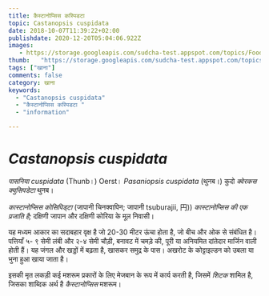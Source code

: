 ```yaml
---
title: कैस्टानोप्सिस कस्पिडटा 
topic: Castanopsis cuspidata
date: 2018-10-07T11:39:22+02:00
publishdate: 2020-12-20T05:04:06.922Z
images: 
   - https://storage.googleapis.com/sudcha-test.appspot.com/topics/Food/castanopsis_cuspidata/1.jpeg
thumb:   "https://storage.googleapis.com/sudcha-test.appspot.com/topics/Food/castanopsis_cuspidata/thumb.jpeg"
tags: ["खाना"]
comments: false
category: खाना
keywords: 
  - "Castanopsis cuspidata"
  - "कैस्टानोप्सिस कस्पिडटा "
  - "information"

---
```

<h1> <i> Castanopsis cuspidata </i> </h1> <p> </p> <p> <i> पासनिया cuspidata </i> (Thunb।) Oerst। <i> Pasaniopsis cuspidata </i> (थुनब।) कुदो <i> क्वेरकस क्युसिपडेटा </i> थुनब। </p> <p> <i> कास्टानोप्सिस कोसिपिड्टा </i> (जापानी चिनक्वापिन; जापानी tsuburajii, 円)) <i> कास्टानोप्सिस की एक प्रजाति है; </i> दक्षिणी जापान और दक्षिणी कोरिया के मूल निवासी। </p> <p> यह मध्यम आकार का सदाबहार वृक्ष है जो 20-30 मीटर ऊंचा होता है, जो बीच और ओक से संबंधित है। पत्तियाँ ५- ९ सेमी लंबी और २-४ सेमी चौड़ी, बनावट में चमड़े की, पूरी या अनियमित दांतेदार मार्जिन वाली होती हैं। यह जंगल और खड्डों में बढ़ता है, खासकर समुद्र के पास। अखरोट के कोट्टाइल्डन को उबला या भुना हुआ खाया जाता है। </p> <p> इसकी मृत लकड़ी कई मशरूम प्रकारों के लिए मेजबान के रूप में कार्य करती है, जिसमें <i> शिटक </i> शामिल है, जिसका शाब्दिक अर्थ है <i> कैस्टानोप्सिस </i > मशरूम। </p> 